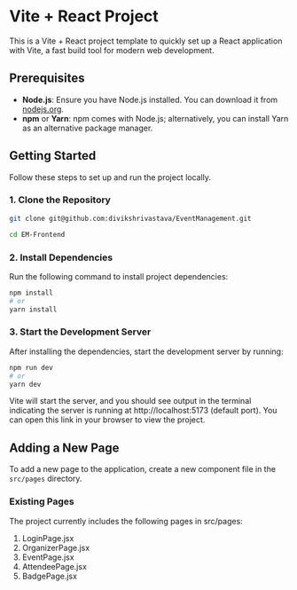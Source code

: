 # Vite + React Project

This is a Vite + React project template to quickly set up a React application with Vite, a fast build tool for modern web development.

## Prerequisites

- **Node.js**: Ensure you have Node.js installed. You can download it from [nodejs.org](https://nodejs.org/).
- **npm** or **Yarn**: npm comes with Node.js; alternatively, you can install Yarn as an alternative package manager.

## Getting Started

Follow these steps to set up and run the project locally.

### 1. Clone the Repository

```bash
git clone git@github.com:divikshrivastava/EventManagement.git

cd EM-Frontend
```

### 2. Install Dependencies
Run the following command to install project dependencies:

```bash
npm install
# or
yarn install
```

### 3. Start the Development Server
After installing the dependencies, start the development server by running:

```bash
npm run dev
# or
yarn dev
```
Vite will start the server, and you should see output in the terminal indicating the server is running at http://localhost:5173 (default port). You can open this link in your browser to view the project.

## Adding a New Page

To add a new page to the application, create a new component file in the `src/pages` directory. 

### Existing Pages
The project currently includes the following pages in src/pages:

1. LoginPage.jsx
2. OrganizerPage.jsx
3. EventPage.jsx
4. AttendeePage.jsx
5. BadgePage.jsx